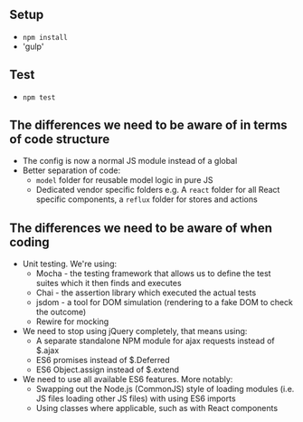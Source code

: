 ## Setup
- `npm install`
- 'gulp'

## Test
- `npm test`

## The differences we need to be aware of in terms of code structure
- The config is now a normal JS module instead of a global
- Better separation of code:
    - `model` folder for reusable model logic in pure JS
    - Dedicated vendor specific folders e.g. A `react` folder for all React specific components, a `reflux` folder for stores and actions

## The differences we need to be aware of when coding
- Unit testing. We're using:
    - Mocha - the testing framework that allows us to define the test suites which it then finds and executes
    - Chai - the assertion library which executed the actual tests
    - jsdom - a tool for DOM simulation (rendering to a fake DOM to check the outcome)
    - Rewire for mocking
- We need to stop using jQuery completely, that means using:
    - A separate standalone NPM module for ajax requests instead of $.ajax
    - ES6 promises instead of $.Deferred
    - ES6 Object.assign instead of $.extend
- We need to use all available ES6 features. More notably:
    - Swapping out the Node.js (CommonJS) style of loading modules (i.e. JS files loading other JS files) with using ES6 imports
    - Using classes where applicable, such as with React components
